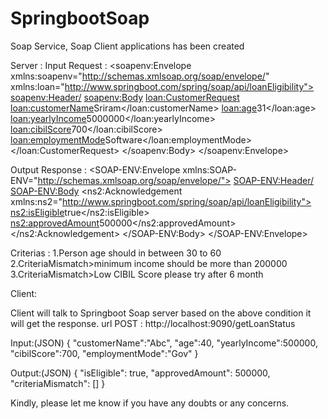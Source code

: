 # SpringbootSoap
Soap Service, Soap Client applications has been created

Server :
Input Request :
<soapenv:Envelope xmlns:soapenv="http://schemas.xmlsoap.org/soap/envelope/" xmlns:loan="http://www.springboot.com/spring/soap/api/loanEligibility">
   <soapenv:Header/>
   <soapenv:Body>
      <loan:CustomerRequest>
         <loan:customerName>Sriram</loan:customerName>
         <loan:age>31</loan:age>
         <loan:yearlyIncome>5000000</loan:yearlyIncome>
         <loan:cibilScore>700</loan:cibilScore>
         <loan:employmentMode>Software</loan:employmentMode>
      </loan:CustomerRequest>
   </soapenv:Body>
</soapenv:Envelope>

Output Response :
<SOAP-ENV:Envelope xmlns:SOAP-ENV="http://schemas.xmlsoap.org/soap/envelope/">
   <SOAP-ENV:Header/>
   <SOAP-ENV:Body>
      <ns2:Acknowledgement xmlns:ns2="http://www.springboot.com/spring/soap/api/loanEligibility">
         <ns2:isEligible>true</ns2:isEligible>
         <ns2:approvedAmount>500000</ns2:approvedAmount>
      </ns2:Acknowledgement>
   </SOAP-ENV:Body>
</SOAP-ENV:Envelope>

Criterias :
 1.Person age should in between 30 to 60
 2.CriteriaMismatch>minimum income should be more than 200000
 3.CriteriaMismatch>Low CIBIL Score please try after 6 month


Client:

Client will talk to Springboot Soap server based on the above condition it will get the response.
url POST : http://localhost:9090/getLoanStatus

Input:(JSON)
{
	"customerName":"Abc",
    "age":40,
    "yearlyIncome":500000,
    "cibilScore":700,
    "employmentMode":"Gov"
}

Output:(JSON)
{
    "isEligible": true,
    "approvedAmount": 500000,
    "criteriaMismatch": []
}

Kindly, please let me know if you have any doubts or any concerns.
